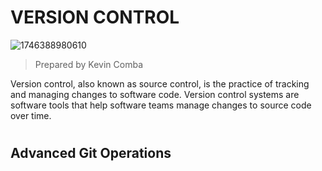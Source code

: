 # VERSION CONTROL

![1746388980610](1746388980610.png)

> Prepared by Kevin Comba

Version control, also known as source control, is the practice of tracking and managing changes to software code. Version control systems are software tools that help software teams manage changes to source code over time.




#


## Advanced Git Operations

